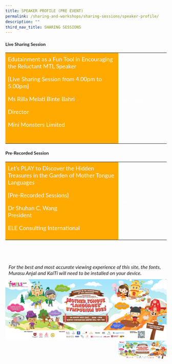 ```yaml
---
title: SPEAKER PROFILE (PRE EVENT)
permalink: /sharing-and-workshops/sharing-sessions/speaker-profile/
description: ""
third_nav_title: SHARING SESSIONS
---
```

<style>

    .btn1{

    font-size: 16px;

    font-family:Lato,sans-serif;

    background-color: #fa0;

    padding: 10px 13px;

    margin: -5px 13px;

    border-radius: 6px;

    width: 60%;

    text-align: center;

    display:block;

    }

     .btn1:hover {

background-color: lightgrey;!important;

}

.content a {

margin-bottom:0rem;

text-decoration:none;

}

@media only screen and (max-width: 600px) {

    .btn1 {

      width:74%

    }

}

</style>



<h4 style="font-family:Lato,sans-serif;"><b>Live Sharing Session</b></h4>


<table style="border-collapse: collapse;width: 100%;"><tbody><tr><td style="border: none; width: 70%;text-align: left;padding: 8px;background-color:#fa0;color:#fff;font-family:Lato,sans-serif;font-size: 18px;">Edutainment as a Fun Tool in Encouraging the Reluctant MTL Speaker<br>

[Live Sharing Session from 4.00pm to 5.00pm\]<br>

Ms Rilla Melati Binte Bahri<br>

 Director<br>

 Mini Monsters Limited

<br>

 </td><td style="border: none;text-align: left;padding: 8px;width: 30%;font-family:Lato,sans-serif;">

<a style="color:#fff;" class="btn1" href="/ms-rilla-melati">Watch Here</a>
</td></tr>
</tbody></table>


<h4 style="font-family:Lato,sans-serif;"><b>Pre-Recorded Session</b></h4>


<table style="border-collapse: collapse; width: 100%;"><tbody><tr><td style="border: none; width: 70%; text-align: left;padding: 8px;background-color:#fa0;color:#fff;font-family:Lato,sans-serif;font-size: 18px;">Let’s PLAY to Discover the Hidden Treasures in the Garden of Mother Tongue Languages<br>

[Pre-Recorded Sessions\]<br>

Dr Shuhan C. Wang<br>
	President<br>

ELE Consulting International<br>

</td><td style="border: none;

text-align: left;padding: 8px;width: 30%;">

<a style="color:#fff;font-family:Lato,sans-serif;" class="btn1" href="/dr-shuhan-c-wang">Watch Here</a>

</td></tr>

</tbody></table>

 <br><br>

<p style="font-size: 16px;font-family: Lato,sans-serif;font-style: italic;padding-top:12px;margin:10px;">For the best and most accurate viewing experience of this site, the fonts, Murasu Anjal and KaiTi will need to be installed on your device.</p>
<img src="/images/1920x720herobannerwlogov3.jpg">

<br>
<img style="float: right; width:30%;" src="/images/1920x720herobannerwlogov3.jpg">